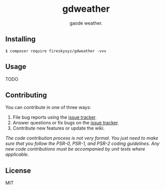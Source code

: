 <h1 align="center"> gdweather </h1>

<p align="center"> gaode weather.</p>


## Installing

```shell
$ composer require fireskyxyz/gdweather -vvv
```

## Usage

TODO

## Contributing

You can contribute in one of three ways:

1. File bug reports using the [issue tracker](https://github.com/fireskyxyz/gdweather/issues).
2. Answer questions or fix bugs on the [issue tracker](https://github.com/fireskyxyz/gdweather/issues).
3. Contribute new features or update the wiki.

_The code contribution process is not very formal. You just need to make sure that you follow the PSR-0, PSR-1, and PSR-2 coding guidelines. Any new code contributions must be accompanied by unit tests where applicable._

## License

MIT

